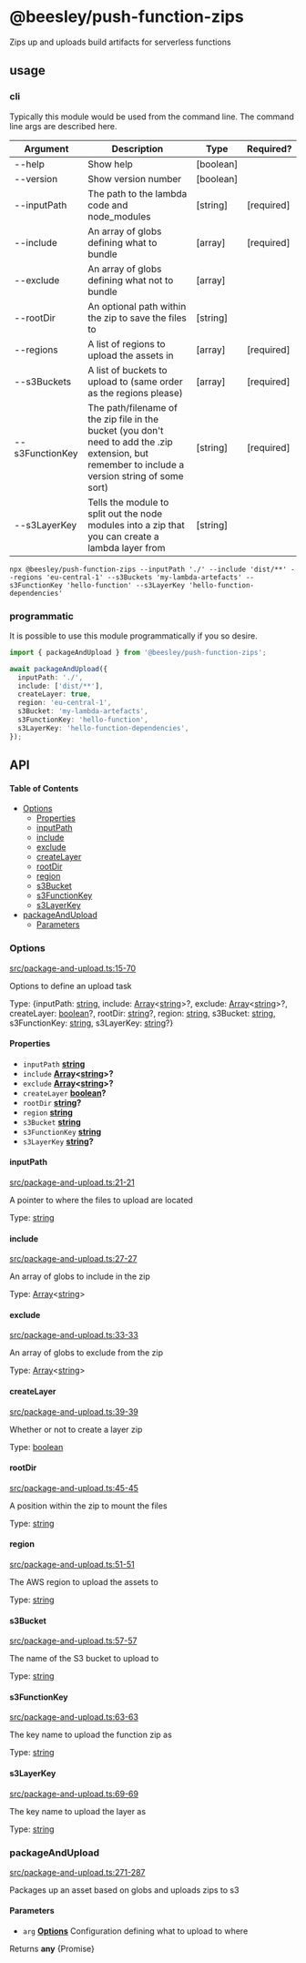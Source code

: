 # @beesley/push-function-zips

Zips up and uploads build artifacts for serverless functions

## usage

### cli

Typically this module would be used from the command line. The command line args are described here.

| Argument        | Description                                                                                                                                       | Type      | Required?  |
| --------------- | ------------------------------------------------------------------------------------------------------------------------------------------------- | --------- | ---------- |
| --help          | Show help                                                                                                                                         | \[boolean] |            |
| --version       | Show version number                                                                                                                               | \[boolean] |            |
| --inputPath     | The path to the lambda code and node\_modules                                                                                                      | \[string]  | \[required] |
| --include       | An array of globs defining what to bundle                                                                                                         | \[array]   | \[required] |
| --exclude       | An array of globs defining what not to bundle                                                                                                     | \[array]   |            |
| --rootDir       | An optional path within the zip to save the files to                                                                                              | \[string]  |            |
| --regions       | A list of regions to upload the assets in                                                                                                         | \[array]   | \[required] |
| --s3Buckets     | A list of buckets to upload to (same order as the regions please)                                                                                 | \[array]   | \[required] |
| --s3FunctionKey | The path/filename of the zip file in the bucket (you don't need to add the .zip extension, but remember to include a version string of some sort) | \[string]  | \[required] |
| --s3LayerKey    | Tells the module to split out the node modules into a zip that you can create a lambda layer from                                                 | \[string]  |            |

```shell
npx @beesley/push-function-zips --inputPath './' --include 'dist/**' --regions 'eu-central-1' --s3Buckets 'my-lambda-artefacts' --s3FunctionKey 'hello-function' --s3LayerKey 'hello-function-dependencies'
```

### programmatic

It is possible to use this module programmatically if you so desire.

```typescript
import { packageAndUpload } from '@beesley/push-function-zips';

await packageAndUpload({
  inputPath: './',
  include: ['dist/**'],
  createLayer: true,
  region: 'eu-central-1',
  s3Bucket: 'my-lambda-artefacts',
  s3FunctionKey: 'hello-function',
  s3LayerKey: 'hello-function-dependencies',
});
```

## API

<!-- Generated by documentation.js. Update this documentation by updating the source code. -->

#### Table of Contents

*   [Options](#options)
    *   [Properties](#properties)
    *   [inputPath](#inputpath)
    *   [include](#include)
    *   [exclude](#exclude)
    *   [createLayer](#createlayer)
    *   [rootDir](#rootdir)
    *   [region](#region)
    *   [s3Bucket](#s3bucket)
    *   [s3FunctionKey](#s3functionkey)
    *   [s3LayerKey](#s3layerkey)
*   [packageAndUpload](#packageandupload)
    *   [Parameters](#parameters)

### Options

[src/package-and-upload.ts:15-70](https://github.com/bbeesley/push-function-zips/blob/b1c2d1a9c60acf4b4b1fefa2cb11df2683c12c02/src/package-and-upload.ts#L10-L14 "Source code on GitHub")

Options to define an upload task

Type: {inputPath: [string](https://developer.mozilla.org/docs/Web/JavaScript/Reference/Global_Objects/String), include: [Array](https://developer.mozilla.org/docs/Web/JavaScript/Reference/Global_Objects/Array)<[string](https://developer.mozilla.org/docs/Web/JavaScript/Reference/Global_Objects/String)>?, exclude: [Array](https://developer.mozilla.org/docs/Web/JavaScript/Reference/Global_Objects/Array)<[string](https://developer.mozilla.org/docs/Web/JavaScript/Reference/Global_Objects/String)>?, createLayer: [boolean](https://developer.mozilla.org/docs/Web/JavaScript/Reference/Global_Objects/Boolean)?, rootDir: [string](https://developer.mozilla.org/docs/Web/JavaScript/Reference/Global_Objects/String)?, region: [string](https://developer.mozilla.org/docs/Web/JavaScript/Reference/Global_Objects/String), s3Bucket: [string](https://developer.mozilla.org/docs/Web/JavaScript/Reference/Global_Objects/String), s3FunctionKey: [string](https://developer.mozilla.org/docs/Web/JavaScript/Reference/Global_Objects/String), s3LayerKey: [string](https://developer.mozilla.org/docs/Web/JavaScript/Reference/Global_Objects/String)?}

#### Properties

*   `inputPath` **[string](https://developer.mozilla.org/docs/Web/JavaScript/Reference/Global_Objects/String)**&#x20;
*   `include` **[Array](https://developer.mozilla.org/docs/Web/JavaScript/Reference/Global_Objects/Array)<[string](https://developer.mozilla.org/docs/Web/JavaScript/Reference/Global_Objects/String)>?**&#x20;
*   `exclude` **[Array](https://developer.mozilla.org/docs/Web/JavaScript/Reference/Global_Objects/Array)<[string](https://developer.mozilla.org/docs/Web/JavaScript/Reference/Global_Objects/String)>?**&#x20;
*   `createLayer` **[boolean](https://developer.mozilla.org/docs/Web/JavaScript/Reference/Global_Objects/Boolean)?**&#x20;
*   `rootDir` **[string](https://developer.mozilla.org/docs/Web/JavaScript/Reference/Global_Objects/String)?**&#x20;
*   `region` **[string](https://developer.mozilla.org/docs/Web/JavaScript/Reference/Global_Objects/String)**&#x20;
*   `s3Bucket` **[string](https://developer.mozilla.org/docs/Web/JavaScript/Reference/Global_Objects/String)**&#x20;
*   `s3FunctionKey` **[string](https://developer.mozilla.org/docs/Web/JavaScript/Reference/Global_Objects/String)**&#x20;
*   `s3LayerKey` **[string](https://developer.mozilla.org/docs/Web/JavaScript/Reference/Global_Objects/String)?**&#x20;

#### inputPath

[src/package-and-upload.ts:21-21](https://github.com/bbeesley/push-function-zips/blob/b1c2d1a9c60acf4b4b1fefa2cb11df2683c12c02/src/package-and-upload.ts#L21-L21 "Source code on GitHub")

A pointer to where the files to upload are located

Type: [string](https://developer.mozilla.org/docs/Web/JavaScript/Reference/Global_Objects/String)

#### include

[src/package-and-upload.ts:27-27](https://github.com/bbeesley/push-function-zips/blob/b1c2d1a9c60acf4b4b1fefa2cb11df2683c12c02/src/package-and-upload.ts#L27-L27 "Source code on GitHub")

An array of globs to include in the zip

Type: [Array](https://developer.mozilla.org/docs/Web/JavaScript/Reference/Global_Objects/Array)<[string](https://developer.mozilla.org/docs/Web/JavaScript/Reference/Global_Objects/String)>

#### exclude

[src/package-and-upload.ts:33-33](https://github.com/bbeesley/push-function-zips/blob/b1c2d1a9c60acf4b4b1fefa2cb11df2683c12c02/src/package-and-upload.ts#L33-L33 "Source code on GitHub")

An array of globs to exclude from the zip

Type: [Array](https://developer.mozilla.org/docs/Web/JavaScript/Reference/Global_Objects/Array)<[string](https://developer.mozilla.org/docs/Web/JavaScript/Reference/Global_Objects/String)>

#### createLayer

[src/package-and-upload.ts:39-39](https://github.com/bbeesley/push-function-zips/blob/b1c2d1a9c60acf4b4b1fefa2cb11df2683c12c02/src/package-and-upload.ts#L39-L39 "Source code on GitHub")

Whether or not to create a layer zip

Type: [boolean](https://developer.mozilla.org/docs/Web/JavaScript/Reference/Global_Objects/Boolean)

#### rootDir

[src/package-and-upload.ts:45-45](https://github.com/bbeesley/push-function-zips/blob/b1c2d1a9c60acf4b4b1fefa2cb11df2683c12c02/src/package-and-upload.ts#L45-L45 "Source code on GitHub")

A position within the zip to mount the files

Type: [string](https://developer.mozilla.org/docs/Web/JavaScript/Reference/Global_Objects/String)

#### region

[src/package-and-upload.ts:51-51](https://github.com/bbeesley/push-function-zips/blob/b1c2d1a9c60acf4b4b1fefa2cb11df2683c12c02/src/package-and-upload.ts#L51-L51 "Source code on GitHub")

The AWS region to upload the assets to

Type: [string](https://developer.mozilla.org/docs/Web/JavaScript/Reference/Global_Objects/String)

#### s3Bucket

[src/package-and-upload.ts:57-57](https://github.com/bbeesley/push-function-zips/blob/b1c2d1a9c60acf4b4b1fefa2cb11df2683c12c02/src/package-and-upload.ts#L57-L57 "Source code on GitHub")

The name of the S3 bucket to upload to

Type: [string](https://developer.mozilla.org/docs/Web/JavaScript/Reference/Global_Objects/String)

#### s3FunctionKey

[src/package-and-upload.ts:63-63](https://github.com/bbeesley/push-function-zips/blob/b1c2d1a9c60acf4b4b1fefa2cb11df2683c12c02/src/package-and-upload.ts#L63-L63 "Source code on GitHub")

The key name to upload the function zip as

Type: [string](https://developer.mozilla.org/docs/Web/JavaScript/Reference/Global_Objects/String)

#### s3LayerKey

[src/package-and-upload.ts:69-69](https://github.com/bbeesley/push-function-zips/blob/b1c2d1a9c60acf4b4b1fefa2cb11df2683c12c02/src/package-and-upload.ts#L69-L69 "Source code on GitHub")

The key name to upload the layer as

Type: [string](https://developer.mozilla.org/docs/Web/JavaScript/Reference/Global_Objects/String)

### packageAndUpload

[src/package-and-upload.ts:271-287](https://github.com/bbeesley/push-function-zips/blob/b1c2d1a9c60acf4b4b1fefa2cb11df2683c12c02/src/package-and-upload.ts#L271-L287 "Source code on GitHub")

Packages up an asset based on globs and uploads zips to s3

#### Parameters

*   `arg` **[Options](#options)** Configuration defining what to upload to where

Returns **any** {Promise<void>}

